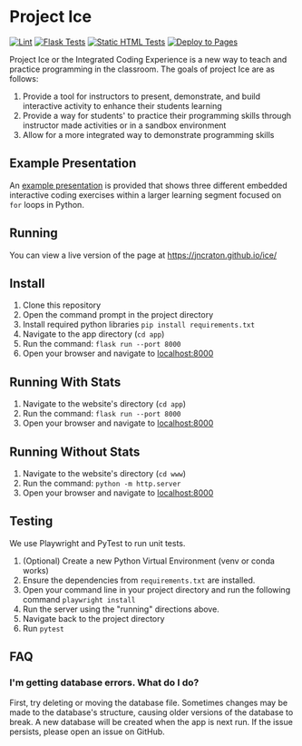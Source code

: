 # Project Ice

[![Lint](https://github.com/jncraton/ice/actions/workflows/lint.yml/badge.svg)](https://github.com/jncraton/ice/actions/workflows/lint.yml)
[![Flask Tests](https://github.com/jncraton/ice/actions/workflows/test_flask.yml/badge.svg)](https://github.com/jncraton/ice/actions/workflows/test_flask.yml)
[![Static HTML Tests](https://github.com/jncraton/ice/actions/workflows/test_default.yml/badge.svg)](https://github.com/jncraton/ice/actions/workflows/test_default.yml)
[![Deploy to Pages](https://github.com/jncraton/ice/actions/workflows/pages.yml/badge.svg)](https://github.com/jncraton/ice/actions/workflows/pages.yml)

Project Ice or the Integrated Coding Experience is a new way to teach and practice programming in the classroom. The goals of project Ice are as follows:

1. Provide a tool for instructors to present, demonstrate, and build interactive activity to enhance their students learning
2. Provide a way for students' to practice their programming skills through instructor made activities or in a sandbox environment
3. Allow for a more integrated way to demonstrate programming skills

## Example Presentation

An [example presentation](https://jncraton.github.io/slide-decks/python-for) is provided that shows three different embedded interactive coding exercises within a larger learning segment focused on `for` loops in Python.

## Running

You can view a live version of the page at https://jncraton.github.io/ice/

## Install

1. Clone this repository
2. Open the command prompt in the project directory
3. Install required python libraries
   `pip install requirements.txt`
4. Navigate to the app directory (`cd app`)
5. Run the command: `flask run --port 8000`
6. Open your browser and navigate to [localhost:8000](localhost:5000)

## Running With Stats

1. Navigate to the website's directory (`cd app`)
2. Run the command: `flask run --port 8000`
3. Open your browser and navigate to [localhost:8000](localhost:8000)

## Running Without Stats

1. Navigate to the website's directory (`cd www`)
2. Run the command: `python -m http.server`
3. Open your browser and navigate to [localhost:8000](localhost:8000)

## Testing

We use Playwright and PyTest to run unit tests.

1. (Optional) Create a new Python Virtual Environment (venv or conda works)
2. Ensure the dependencies from `requirements.txt` are installed.
3. Open your command line in your project directory and run the following command
   `playwright install`
4. Run the server using the "running" directions above.
5. Navigate back to the project directory
6. Run `pytest`

## FAQ

### I'm getting database errors. What do I do?

First, try deleting or moving the database file. Sometimes changes may be made to the database's structure, causing older versions of the database to break. A new database will be created when the app is next run. If the issue persists, please open an issue on GitHub.
